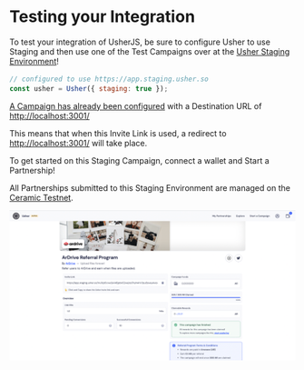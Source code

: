 # Testing your Integration

To test your integration of UsherJS, be sure to configure Usher to use Staging and then use one of the Test Campaigns over at the [Usher Staging Environment](https://app.staging.usher.so/)!

```javascript
// configured to use https://app.staging.usher.so
const usher = Usher({ staging: true });

```

[A Campaign has already been configured](https://app.staging.usher.so/campaign/arweave/ida4Pebl2uULdI\_rN8waEw65mVH9uIFTY1JyeZt1PBM) with a Destination URL of [http://localhost:3001/](http://localhost:3001/)&#x20;

This means that when this Invite Link is used, a redirect to [http://localhost:3001/](http://localhost:3001/) will take place.

To get started on this Staging Campaign, connect a wallet and Start a Partnership!

All Partnerships submitted to this Staging Environment are managed on the [Ceramic Testnet](https://developers.ceramic.network/run/nodes/available/).

![Staging Campaign](<../.gitbook/assets/Screen Shot 2022-07-19 at 3.56.28 am.png>)
